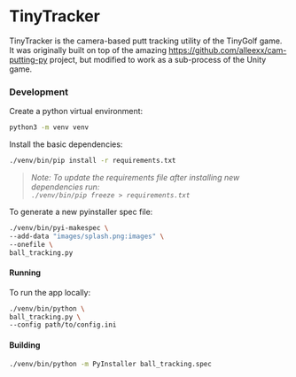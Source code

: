 # TinyTracker

TinyTracker is the camera-based putt tracking utility of the TinyGolf game. It was originally built on top of the amazing https://github.com/alleexx/cam-putting-py project, but modified to work as a sub-process of the Unity game.

### Development

Create a python virtual environment:

```bash
python3 -m venv venv
```

Install the basic dependencies:

```bash
./venv/bin/pip install -r requirements.txt
```

> _Note: To update the requirements file after installing new dependencies run:<br>`./venv/bin/pip freeze > requirements.txt`_

To generate a new pyinstaller spec file:
```bash
./venv/bin/pyi-makespec \
--add-data "images/splash.png:images" \
--onefile \
ball_tracking.py
```
#### Running

To run the app locally:

```bash
./venv/bin/python \
ball_tracking.py \
--config path/to/config.ini
```

#### Building

```bash
./venv/bin/python -m PyInstaller ball_tracking.spec
```
